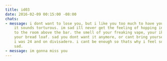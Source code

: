 ```yaml
---
title: id03
date: 2016-02-09 00:15:00 -08:00
chats:
- message: i dont want to lose you, but i like you too much to have you at arms length.
    it sounds torturous. im sad ill never get the feeling of hopping in a car to get
    to the room above the bar. the smell of your freaking vape, your ikea covers,
    your bread loaf. sad you dont want it anymore, or cant bring yourself to. i wish
    i was 24 and on divisadero. i cant be enough so thats why i feel sorry. its just
    sad.
- message: im gonna miss you
---
```


